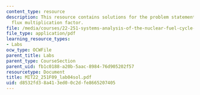 ```yaml
---
content_type: resource
description: This resource contains solutions for the problem statements related to
  flux multiplication factor.
file: /media/courses/22-251-systems-analysis-of-the-nuclear-fuel-cycle-fall-2009/d8532fd38a413ed00c2dfe8665207405_MIT22_251F09_lab04sol.pdf
file_type: application/pdf
learning_resource_types:
- Labs
ocw_type: OCWFile
parent_title: Labs
parent_type: CourseSection
parent_uid: fb1c0188-a20b-5aac-8984-76d905202f57
resourcetype: Document
title: MIT22_251F09_lab04sol.pdf
uid: d8532fd3-8a41-3ed0-0c2d-fe8665207405
---
```

